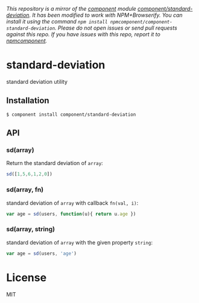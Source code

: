 *This repository is a mirror of the [component](http://component.io) module [component/standard-deviation](http://github.com/component/standard-deviation). It has been modified to work with NPM+Browserify. You can install it using the command `npm install npmcomponent/component-standard-deviation`. Please do not open issues or send pull requests against this repo. If you have issues with this repo, report it to [npmcomponent](https://github.com/airportyh/npmcomponent).*

# standard-deviation

  standard deviation utility

## Installation

    $ component install component/standard-deviation

## API

### sd(array)

  Return the standard deviation of `array`:

```js
sd([1,5,6,1,2,0])
```

### sd(array, fn)

  standard deviation of `array` with callback `fn(val, i)`:

```js
var age = sd(users, function(u){ return u.age })
```

### sd(array, string)

  standard deviation of `array` with the given property `string`:

```js
var age = sd(users, 'age')
```

# License

  MIT
